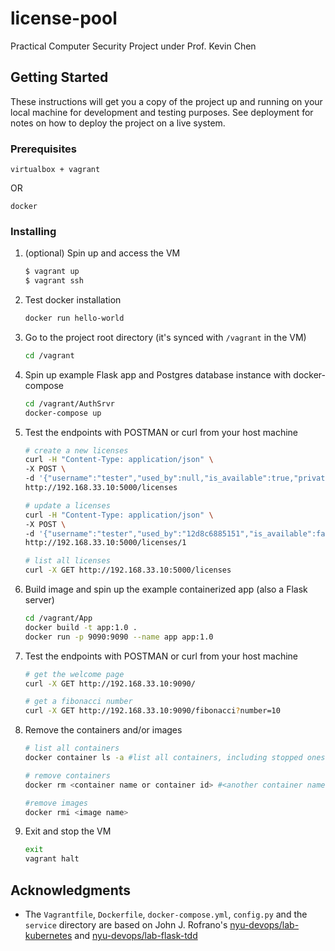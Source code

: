 # license-pool
Practical Computer Security Project under Prof. Kevin Chen

## Getting Started

These instructions will get you a copy of the project up and running on your local machine for development and testing purposes. 
See deployment for notes on how to deploy the project on a live system.

### Prerequisites

```
virtualbox + vagrant
```
OR
```
docker
```

### Installing

1. (optional) Spin up and access the VM

    ```sh
    $ vagrant up
    $ vagrant ssh
    ```

2. Test docker installation

    ```sh
    docker run hello-world
    ```

3. Go to the project root directory (it's synced with `/vagrant` in the VM)

    ```sh
    cd /vagrant
    ```

4. Spin up example Flask app and Postgres database instance with docker-compose

    ```sh
    cd /vagrant/AuthSrvr
    docker-compose up
    ```

5. Test the endpoints with POSTMAN or curl from your host machine

    ```sh
    # create a new licenses
    curl -H "Content-Type: application/json" \
    -X POST \
    -d '{"username":"tester","used_by":null,"is_available":true,"private_key_path":"keys/private_tester_1.pem","public_key_path":"keys/public_tester_1.pem","last_issued":null}' \
    http://192.168.33.10:5000/licenses

    # update a licenses
    curl -H "Content-Type: application/json" \
    -X POST \
    -d '{"username":"tester","used_by":"12d8c6885151","is_available":false,"private_key_path":"keys/private_tester_1.pem","public_key_path":"keys/public_tester_1.pem","last_issued":"2021-03-24 04:05:06"}' \
    http://192.168.33.10:5000/licenses/1

    # list all licenses
    curl -X GET http://192.168.33.10:5000/licenses        
    ```

6. Build image and spin up the example containerized app (also a Flask server)

    ```sh
    cd /vagrant/App
    docker build -t app:1.0 . 
    docker run -p 9090:9090 --name app app:1.0
    ```

7. Test the endpoints with POSTMAN or curl from your host machine

    ```sh
    # get the welcome page
    curl -X GET http://192.168.33.10:9090/

    # get a fibonacci number
    curl -X GET http://192.168.33.10:9090/fibonacci?number=10 
    ```

8. Remove the containers and/or images

    ```sh
    # list all containers
    docker container ls -a #list all containers, including stopped ones

    # remove containers
    docker rm <container name or container id> #<another container name> ...etc.

    #remove images
    docker rmi <image name>
    ```
   
9.  Exit and stop the VM

    ```sh
    exit
    vagrant halt
    ```
<!-- ## Running the tests

Explain how to run the automated tests for this system

### Break down into end to end tests

Explain what these tests test and why

```
Give an example
```

## Deployment

Add additional notes about how to deploy this on a live system -->

## Acknowledgments
- The `Vagrantfile`, `Dockerfile`, `docker-compose.yml`, `config.py` and the `service` directory are based on John J. Rofrano's [nyu-devops/lab-kubernetes](https://github.com/nyu-devops/lab-kubernetes) and [nyu-devops/lab-flask-tdd](https://github.com/nyu-devops/lab-flask-tdd)
